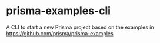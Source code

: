 # prisma-examples-cli
A CLI to start a new Prisma project based on the examples in https://github.com/prisma/prisma-examples
